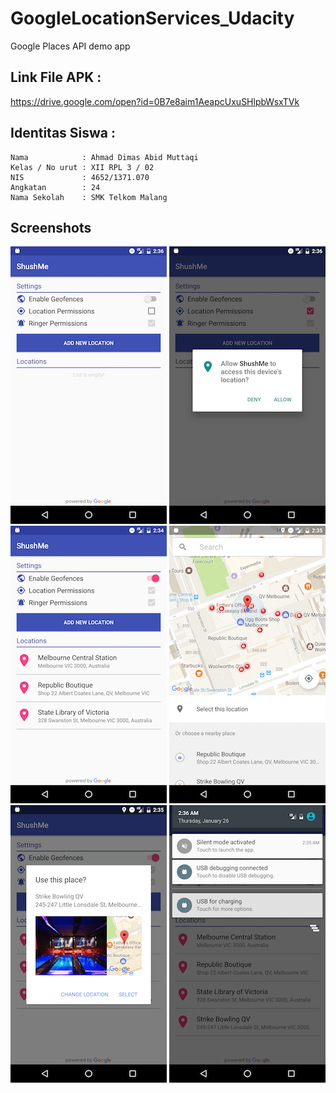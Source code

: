 # GoogleLocationServices_Udacity
Google Places API demo app

## Link File APK : 
https://drive.google.com/open?id=0B7e8aim1AeapcUxuSHlpbWsxTVk
## Identitas Siswa :
    Nama            : Ahmad Dimas Abid Muttaqi
    Kelas / No urut : XII RPL 3 / 02
    NIS             : 4652/1371.070
    Angkatan        : 24
    Nama Sekolah    : SMK Telkom Malang

## Screenshots

![Screenshot1](screenshots/screen_1.png) ![Screenshot2](screenshots/screen_2.png) ![Screenshot3](screenshots/screen_3.png)
![Screenshot4](screenshots/screen_4.png) ![Screenshot5](screenshots/screen_5.png) ![Screenshot6](screenshots/screen_6.png)
